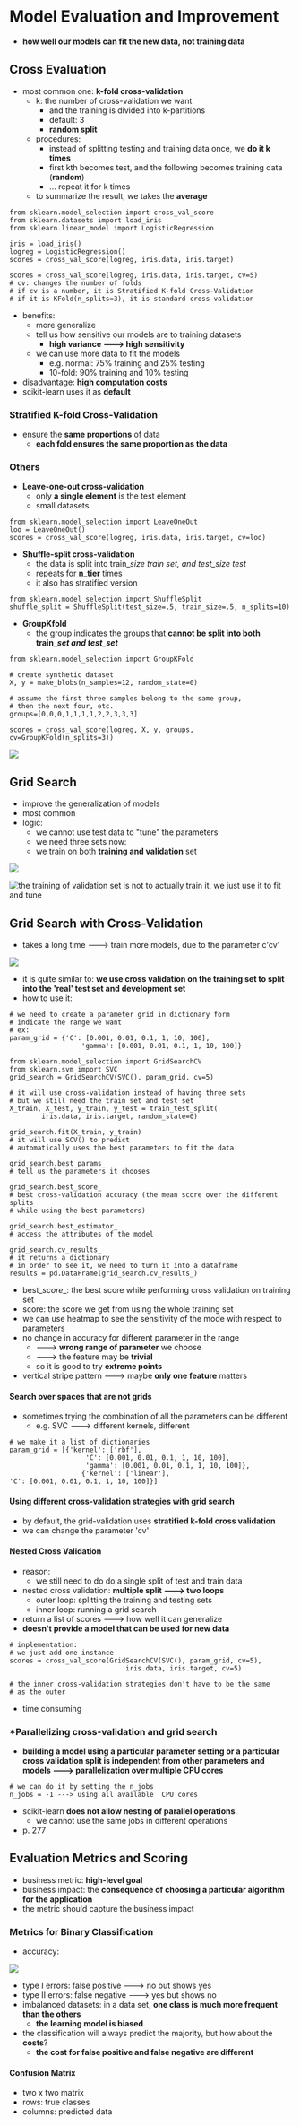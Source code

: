 # Model Evaluation and Improvement

* **how well our models can fit the new data, not training data**

## Cross Evaluation

* most common one: **k-fold cross-validation**
  * k: the number of cross-validation we want
    * and the training is divided into k-partitions
    * default: 3
    * **random split**
  * procedures:
    * instead of splitting testing and training data once, we **do it k times**
    * first kth becomes test, and the following becomes training data (**random**)
    * ... repeat it for k times
  * to summarize the result, we takes the **average**

```
from sklearn.model_selection import cross_val_score 
from sklearn.datasets import load_iris
from sklearn.linear_model import LogisticRegression

iris = load_iris()
logreg = LogisticRegression()
scores = cross_val_score(logreg, iris.data, iris.target)

scores = cross_val_score(logreg, iris.data, iris.target, cv=5)
# cv: changes the number of folds
# if cv is a number, it is Stratified K-fold Cross-Validation
# if it is KFold(n_splits=3), it is standard cross-validation
```

* benefits:
  * more generalize
  * tell us how sensitive our models are to training datasets
    * **high variance ---> high sensitivity**
  * we can use more data to fit the models
    * e.g. normal: 75% training and 25% testing
    * 10-fold: 90% training and 10% testing
* disadvantage: **high computation costs**
* scikit-learn uses it as **default**



### Stratified K-fold Cross-Validation

* ensure the **same proportions** of data
  * **each fold ensures the same proportion as the data**&#x20;

### Others

* **Leave-one-out cross-validation**
  * only **a single element** is the test element
  * small datasets

```
from sklearn.model_selection import LeaveOneOut
loo = LeaveOneOut()
scores = cross_val_score(logreg, iris.data, iris.target, cv=loo)
```

* **Shuffle-split cross-validation**
  * the data is split into train\__size train set, and test\_size test_&#x20;
  * repeats for **n\_tier** times
  * it also has stratified version

```
from sklearn.model_selection import ShuffleSplit
shuffle_split = ShuffleSplit(test_size=.5, train_size=.5, n_splits=10)
```

* **GroupKfold**
  * the group indicates the groups that **cannot be split into both train\_**_**set and test\_set**_

```
from sklearn.model_selection import GroupKFold

# create synthetic dataset
X, y = make_blobs(n_samples=12, random_state=0)

# assume the first three samples belong to the same group, 
# then the next four, etc. 
groups=[0,0,0,1,1,1,1,2,2,3,3,3]

scores = cross_val_score(logreg, X, y, groups, cv=GroupKFold(n_splits=3))
```

![](<.gitbook/assets/Screen Shot 2022-06-13 at 1.48.16 PM.png>)



## Grid Search

* improve the generalization of models
* most common
* logic:
  * we cannot use test data to "tune" the parameters
  * we need three sets now:
  * we train on both **training and validation** set

![](<.gitbook/assets/Screen Shot 2022-06-13 at 1.54.25 PM.png>)

![the training of validation set is not to actually train it, we just use it to fit and tune](<.gitbook/assets/Screen Shot 2022-06-13 at 1.56.02 PM.png>)

## Grid Search with Cross-Validation

* takes a long time ---> train more models, due to the parameter c'cv'

![](<.gitbook/assets/Screen Shot 2022-06-13 at 2.00.45 PM.png>)

* it is quite similar to: **we use cross validation on the training set to split into the 'real' test set and development set**
* how to use it:

```
# we need to create a parameter grid in dictionary form
# indicate the range we want
# ex:
param_grid = {'C': [0.001, 0.01, 0.1, 1, 10, 100],
                  'gamma': [0.001, 0.01, 0.1, 1, 10, 100]}

from sklearn.model_selection import GridSearchCV 
from sklearn.svm import SVC
grid_search = GridSearchCV(SVC(), param_grid, cv=5)

# it will use cross-validation instead of having three sets
# but we still need the train set and test set
X_train, X_test, y_train, y_test = train_test_split(
        iris.data, iris.target, random_state=0)

grid_search.fit(X_train, y_train)
# it will use SCV() to predict
# automatically uses the best parameters to fit the data

grid_search.best_params_
# tell us the parameters it chooses

grid_search.best_score_
# best cross-validation accuracy (the mean score over the different splits
# while using the best parameters)

grid_search.best_estimator_
# access the attributes of the model

grid_search.cv_results_
# it returns a dictionary
# in order to see it, we need to turn it into a dataframe
results = pd.DataFrame(grid_search.cv_results_)
```

* best\__score_\_: the best score while performing cross validation on training set
* score: the score we get from using the whole training set
* we can use heatmap to see the sensitivity of the mode with respect to parameters
* no change in accuracy for different parameter in the range&#x20;
  * \---> **wrong range of parameter** we choose
  * \---> the feature may be **trivial**
  * so it is good to try **extreme points**&#x20;
* vertical stripe pattern ---> maybe **only one feature** matters



#### Search over spaces that are not grids

* sometimes trying the combination of all the parameters can be different
  * e.g. SVC ---> different kernels, different

```
# we make it a list of dictionaries
param_grid = [{'kernel': ['rbf'],
                   'C': [0.001, 0.01, 0.1, 1, 10, 100],
                   'gamma': [0.001, 0.01, 0.1, 1, 10, 100]},
                  {'kernel': ['linear'],
'C': [0.001, 0.01, 0.1, 1, 10, 100]}]

```



#### Using different cross-validation strategies with grid search

* by default, the grid-validation uses **stratified k-fold cross validation**
* we can change the parameter 'cv'



#### Nested Cross Validation

* reason:
  * we still need to do do a single split of test and train data
* nested cross validation: **multiple split ---> two loops**
  * outer loop: splitting the training and testing sets
  * inner loop: running a grid search
* return a list of scores ---> how well it can generalize
* **doesn't provide a model that can be used for new data**

```
# inplementation: 
# we just add one instance
scores = cross_val_score(GridSearchCV(SVC(), param_grid, cv=5),
                             iris.data, iris.target, cv=5)

# the inner cross-validation strategies don't have to be the same
# as the outer
```

* time consuming&#x20;



### \*Parallelizing cross-validation and grid search

* **building a model using a particular parameter setting or a particular cross validation split is independent from other parameters and models ---> parallelization over multiple CPU cores**

```
# we can do it by setting the n_jobs
n_jobs = -1 ---> using all available  CPU cores
```

* scikit-learn **does not allow nesting of parallel operations**.
  * we cannot use the same jobs in different operations
* p. 277



## Evaluation Metrics and Scoring

* business metric: **high-level goal**
* business impact: the **consequence of choosing a particular algorithm for the application**
* the metric should capture the business impact



### Metrics for Binary Classification

* accuracy:

![](<.gitbook/assets/image (1).png>)

* type I errors: false positive ---> no but shows yes
* type II errors: false negative ---> yes but shows no
* imbalanced datasets: in a data set, **one class is much more frequent than the others**
  * **the learning model is biased**&#x20;
* the classification will always predict the majority, but how about the **costs**?&#x20;
  * **the cost for false positive and false negative are different**



#### Confusion Matrix

* two x two matrix
* rows: true classes
* columns: predicted data







